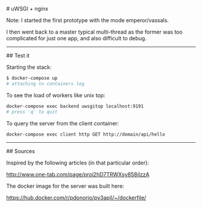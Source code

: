 
# uWSGI + nginx

Note:
I started the first prototype with the mode emperor/vassals.

I then went back to a master typical multi-thread as the former was
too complicated for just one app, and also difficult to debug.

---

## Test it

Starting the stack:
```bash
$ docker-compose up
# attaching to containers log
```

To see the load of workers like unix top:
```bash
docker-compose exec backend uwsgitop localhost:9191
# press 'q' to quit
```

To query the server from the client container:
```bash
docker-compose exec client http GET http://domain/api/hello
```

---

## Sources

Inspired by the following articles (in that particular order):

http://www.one-tab.com/page/proi2hD7TRWXsy858iIzzA

The docker image for the server was built here:

https://hub.docker.com/r/pdonorio/py3apil/~/dockerfile/
